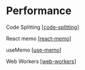# Performance

Code Splitting [[code-splitting]]

React memo [[react-memo]]

useMemo [[use-memo]]

Web Workers [[web-workers]]

[//begin]: # "Autogenerated link references for markdown compatibility"
[code-splitting]: code-splitting.md "Code splitting"
[react-memo]: react-memo.md "React.memo for reducing unnecessary re-renders"
[use-memo]: use-memo.md "useMemo for expensive calculations"
[web-workers]: web-workers.md "Web Workers"
[//end]: # "Autogenerated link references"